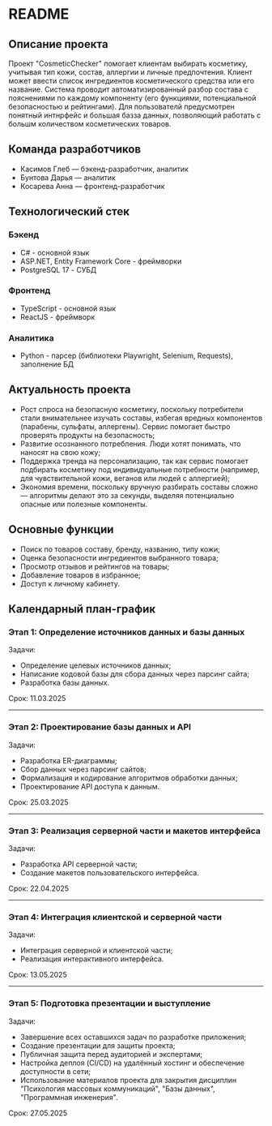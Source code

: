 # README

## Описание проекта

Проект "CosmeticChecker" помогает клиентам выбирать косметику, учитывая тип кожи, состав, аллергии и личные предпочтения. Клиент может ввести список ингредиентов косметического средства или его название. Система проводит автоматизированный разбор состава с пояснениями по каждому компоненту (его функциями, потенциальной безопасностью и рейтингами). Для пользователй предусмотрен понятный интнрфейс и большая базза данных, позволяющий работать с большм количеством косметических товаров.

## Команда разработчиков

- Касимов Глеб — бэкенд-разработчик, аналитик
- Бунтова Дарья — аналитик
- Косарева Анна — фронтенд-разработчик

## Технологический стек

### Бэкенд
- C# - основной язык
- ASP.NET, Entity Framework Core - фреймворки
- PostgreSQL 17 - СУБД
### Фронтенд
- TypeScript - основной язык
- ReactJS - фреймворк
### Аналитика
- Python - парсер (библиотеки Playwright, Selenium, Requests), заполнение БД

## Актуальность проекта

- Рост спроса на безопасную косметику, поскольку потребители стали внимательнее изучать составы, избегая вредных компонентов (парабены, сульфаты, аллергены). Сервис помогает быстро проверять продукты на безопасность;
- Развитие осознанного потребления. Люди хотят понимать, что наносят на свою кожу;
- Поддержка тренда на персонализацию, так как сервис помогает подбирать косметику под индивидуальные потребности (например, для чувствительной кожи, веганов или людей с аллергией);
- Экономия времени, поскольку вручную разбирать составы сложно — алгоритмы делают это за секунды, выделяя потенциально опасные или полезные компоненты.

## Основные функции

- Поиск по товаров составу, бренду, названию, типу кожи;
- Оценка безопасности ингредиентов выбранного товара;
- Просмотр отзывов и рейтингов на товары;
- Добавление товаров в избранное;
- Доступ к личному кабинету.

## Календарный план-график

### Этап 1: Определение источников данных и базы данных

Задачи:

- Определение целевых источников данных;
- Написание кодовой базы для сбора данных через парсинг сайта;
- Разработка базы данных.

Срок: 11.03.2025

---

### Этап 2: Проектирование базы данных и API

Задачи:

- Разработка ER-диаграммы;
- Сбор данных через парсинг сайтов;
- Формализация и кодирование алгоритмов обработки данных;
- Проектирование API доступа к данным.

Срок: 25.03.2025

---

### Этап 3: Реализация серверной части и макетов интерфейса

Задачи:

- Разработка API серверной части;
- Создание макетов пользовательского интерфейса.

Срок: 22.04.2025

---

### Этап 4: Интеграция клиентской и серверной части

Задачи:

- Интеграция серверной и клиентской части;
- Реализация интерактивного интерфейса.

Срок: 13.05.2025

---

### Этап 5: Подготовка презентации и выступление

Задачи:

- Завершение всех оставшихся задач по разработке приложения;
- Создание презентации для защиты проекта;
- Публичная защита перед аудиторией и экспертами;
- Настройка деплоя (CI/CD) на удалённый хостинг и обеспечение доступности в сети;
- Использование материалов проекта для закрытия дисциплин "Психология массовых коммуникаций", "Базы данных", "Программная инженерия".

Срок: 27.05.2025
